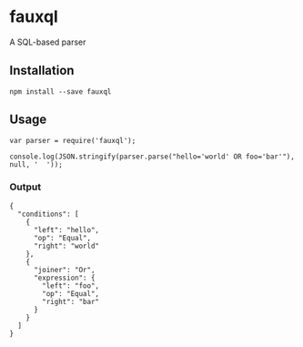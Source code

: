 # fauxql
A SQL-based parser

## Installation

```
npm install --save fauxql
```

## Usage

```
var parser = require('fauxql');

console.log(JSON.stringify(parser.parse("hello='world' OR foo='bar'"), null, '  '));
```

### Output

```
{
  "conditions": [
    {
      "left": "hello",
      "op": "Equal",
      "right": "world"
    },
    {
      "joiner": "Or",
      "expression": {
        "left": "foo",
        "op": "Equal",
        "right": "bar"
      }
    }
  ]
}
```
